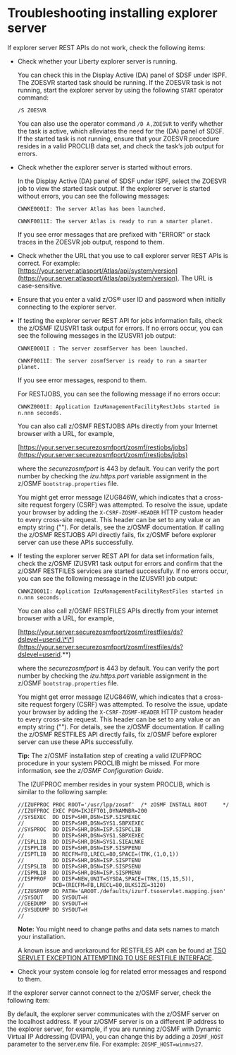 # Troubleshooting installing explorer server

If explorer server REST APIs do not work, check the following items:

* Check whether your Liberty explorer server is running.

  You can check this in the Display Active \(DA\) panel of SDSF under ISPF. The ZOESVR started task should be running. If the ZOESVR task is not running, start the explorer server by using the following `START` operator command:

  ```text
  /S ZOESVR
  ```

  You can also use the operator command `/D A,ZOESVR` to verify whether the task is active, which alleviates the need for the \(DA\) panel of SDSF. If the started task is not running, ensure that your ZOESVR procedure resides in a valid PROCLIB data set, and check the task’s job output for errors.

* Check whether the explorer server is started without errors.

  In the Display Active \(DA\) panel of SDSF under ISPF, select the ZOESVR job to view the started task output. If the explorer server is started without errors, you can see the following messages:

  ```text
  CWWKE0001I: The server Atlas has been launched.
  ```

  ```text
  CWWKF0011I: The server Atlas is ready to run a smarter planet.
  ```

  If you see error messages that are prefixed with "ERROR" or stack traces in the ZOESVR job output, respond to them.

* Check whether the URL that you use to call explorer server REST APIs is correct. For example: [https://your.server:atlasport/Atlas/api/system/version](https://your.server:atlasport/Atlas/api/system/version). The URL is case-sensitive.
* Ensure that you enter a valid z/OS® user ID and password when initially connecting to the explorer server.
* If testing the explorer server REST API for jobs information fails, check the z/OSMF IZUSVR1 task output for errors. If no errors occur, you can see the following messages in the IZUSVR1 job output:

  ```text
  CWWKE0001I : The server zosmfServer has been launched.
  ```

  ```text
  CWWKF0011I: The server zosmfServer is ready to run a smarter planet.
  ```

  If you see error messages, respond to them.

  For RESTJOBS, you can see the following message if no errors occur:

  ```text
  CWWKZ0001I: Application IzuManagementFacilityRestJobs started in n.nnn seconds.
  ```

  You can also call z/OSMF RESTJOBS APIs directly from your Internet browser with a URL, for example,

  [https://your.server:securezosmfport/zosmf/restjobs/jobs](https://your.server:securezosmfport/zosmf/restjobs/jobs)

  where the _securezosmfport_ is 443 by default. You can verify the port number by checking the _izu.https.port_ variable assignment in the z/OSMF `bootstrap.properties` file.

  You might get error message IZUG846W, which indicates that a cross-site request forgery \(CSRF\) was attempted. To resolve the issue, update your browser by adding the `X-CSRF-ZOSMF-HEADER` HTTP custom header to every cross-site request. This header can be set to any value or an empty string \(""\). For details, see the z/OSMF documentation. If calling the z/OSMF RESTJOBS API directly fails, fix z/OSMF before explorer server can use these APIs successfully.

* If testing the explorer server REST API for data set information fails, check the z/OSMF IZUSVR1 task output for errors and confirm that the z/OSMF RESTFILES services are started successfully. If no errors occur, you can see the following message in the IZUSVR1 job output:

  ```text
  CWWKZ0001I: Application IzuManagementFacilityRestFiles started in n.nnn seconds.
  ```

  You can also call z/OSMF RESTFILES APIs directly from your internet browser with a URL, for example,

  [https://your.server:securezosmfport/zosmf/restfiles/ds?dslevel=userid.\*\*](https://your.server:securezosmfport/zosmf/restfiles/ds?dslevel=userid.**)

  where the _securezosmfport_ is 443 by default. You can verify the port number by checking the _izu.https.port_ variable assignment in the z/OSMF `bootstrap.properties` file.

  You might get error message IZUG846W, which indicates that a cross-site request forgery \(CSRF\) was attempted. To resolve the issue, update your browser by adding the `X-CSRF-ZOSMF-HEADER` HTTP custom header to every cross-site request. This header can be set to any value or an empty string \(""\). For details, see the z/OSMF documentation. If calling the z/OSMF RESTFILES API directly fails, fix z/OSMF before explorer server can use these APIs successfully.

  **Tip:** The z/OSMF installation step of creating a valid IZUFPROC procedure in your system PROCLIB might be missed. For more information, see the _z/OSMF Configuration Guide_.

  The IZUFPROC member resides in your system PROCLIB, which is similar to the following sample:

  ```text
  //IZUFPROC PROC ROOT='/usr/lpp/zosmf'  /* zOSMF INSTALL ROOT     */
  //IZUFPROC EXEC PGM=IKJEFT01,DYNAMNBR=200                          
  //SYSEXEC  DD DISP=SHR,DSN=ISP.SISPEXEC                            
  //         DD DISP=SHR,DSN=SYS1.SBPXEXEC                           
  //SYSPROC  DD DISP=SHR,DSN=ISP.SISPCLIB                            
  //         DD DISP=SHR,DSN=SYS1.SBPXEXEC                           
  //ISPLLIB  DD DISP=SHR,DSN=SYS1.SIEALNKE                           
  //ISPPLIB  DD DISP=SHR,DSN=ISP.SISPPENU                            
  //ISPTLIB  DD RECFM=FB,LRECL=80,SPACE=(TRK,(1,0,1))                
  //         DD DISP=SHR,DSN=ISP.SISPTENU                            
  //ISPSLIB  DD DISP=SHR,DSN=ISP.SISPSENU                            
  //ISPMLIB  DD DISP=SHR,DSN=ISP.SISPMENU                            
  //ISPPROF  DD DISP=NEW,UNIT=SYSDA,SPACE=(TRK,(15,15,5)),            
  //         DCB=(RECFM=FB,LRECL=80,BLKSIZE=3120)                     
  //IZUSRVMP DD PATH='&ROOT./defaults/izurf.tsoservlet.mapping.json'  
  //SYSOUT   DD SYSOUT=H                                              
  //CEEDUMP  DD SYSOUT=H                                              
  //SYSUDUMP DD SYSOUT=H                                              
  //
  ```

  **Note:** You might need to change paths and data sets names to match your installation.

  A known issue and workaround for RESTFILES API can be found at [TSO SERVLET EXCEPTION ATTEMPTING TO USE RESTFILE INTERFACE](http://www-01.ibm.com/support/docview.wss?crawler=1&uid=isg1PI63398).

* Check your system console log for related error messages and respond to them.

If the explorer server cannot connect to the z/OSMF server, check the following item:

By default, the explorer server communicates with the z/OSMF server on the localhost address. If your z/OSMF server is on a different IP address to the explorer server, for example, if you are running z/OSMF with Dynamic Virtual IP Addressing \(DVIPA\), you can change this by adding a `ZOSMF_HOST` parameter to the server.env file. For example: `ZOSMF_HOST=winmvs27`.

